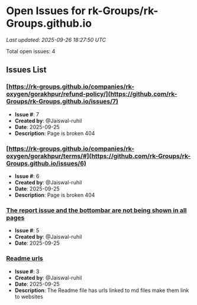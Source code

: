 # Open Issues for rk-Groups/rk-Groups.github.io

*Last updated: 2025-09-26 18:27:50 UTC*

Total open issues: 4

## Issues List

### [https://rk-groups.github.io/companies/rk-oxygen/gorakhpur/refund-policy/](https://github.com/rk-Groups/rk-Groups.github.io/issues/7)
- **Issue #**: 7
- **Created by**: @Jaiswal-ruhil
- **Date**: 2025-09-25
- **Description**: Page is broken 404

### [https://rk-groups.github.io/companies/rk-oxygen/gorakhpur/terms/#](https://github.com/rk-Groups/rk-Groups.github.io/issues/6)
- **Issue #**: 6
- **Created by**: @Jaiswal-ruhil
- **Date**: 2025-09-25
- **Description**: Page is broken 404

### [The report issue and the bottombar are not being shown in all pages](https://github.com/rk-Groups/rk-Groups.github.io/issues/5)
- **Issue #**: 5
- **Created by**: @Jaiswal-ruhil
- **Date**: 2025-09-25

### [Readme urls](https://github.com/rk-Groups/rk-Groups.github.io/issues/3)
- **Issue #**: 3
- **Created by**: @Jaiswal-ruhil
- **Date**: 2025-09-25
- **Description**: The Readme file has urls linked to md files make them link to websites

